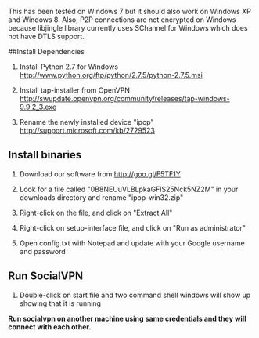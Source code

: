 This has been tested on Windows 7 but it should also work on Windows XP and Windows 8. Also, P2P connections are not encrypted on Windows because libjingle library currently uses SChannel for Windows which does not have DTLS support.

##Install Dependencies

1.  Install Python 2.7 for Windows http://www.python.org/ftp/python/2.7.5/python-2.7.5.msi

2.  Install tap-installer from OpenVPN http://swupdate.openvpn.org/community/releases/tap-windows-9.9.2_3.exe

3.  Rename the newly installed device "ipop" http://support.microsoft.com/kb/2729523

## Install binaries

1.  Download our software from http://goo.gl/F5TF1Y

2.  Look for a file called "0B8NEUuVLBLpkaGFlS25Nck5NZ2M" in your downloads directory and rename "ipop-win32.zip"

3.  Right-click on the file, and click on "Extract All"

3.  Right-click on setup-interface file, and click on "Run as administrator"

4.  Open config.txt with Notepad and update with your Google username and password

## Run SocialVPN

1.  Double-click on start file and two command shell windows will show up showing that it is running

**Run socialvpn on another machine using same credentials and they will connect
with each other.**